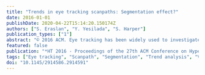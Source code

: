 ```yaml
---
title: "Trends in eye tracking scanpaths: Segmentation effect?"
date: 2016-01-01
publishDate: 2020-04-22T15:14:20.150174Z
authors: ["S. Eraslan", "Y. Yesilada", "S. Harper"]
publication_types: ["1"]
abstract: "© 2016 ACM. Eye tracking has been widely used to investigate user interactions with the Web to improve user experience. In our previous work, we developed an algorithm called Scan- path Trend Analysis (STA) that analyses eye movement sequences (i.e., scanpaths) of multiple users on a web page and identifies their most commonly followed path in terms of the visual elements of the page. These visual elements are mainly the segments of a page generated by automated segmentation approaches. In our previous work, we also showed that the STA algorithm performs better than other existing algorithms in terms of providing the most representative scanpath of users. However, we did not know whether the validity of the algorithm is limited to a particular segmentation approach. In this paper, we investigate the effect of two different segmentation approaches on the STA algorithm. The results suggest that the validity of the algorithm is not affected by the segmentation approach used. Specifically, the resulting scanpath of the STA algorithm is the most representative scanpath of users in comparison with the resulting scanpaths of other existing algorithms regardless of the segmentation approach used."
featured: false
publication: "*HT 2016 - Proceedings of the 27th ACM Conference on Hypertext and Social Media*"
tags: ["Eye tracking", "Scanpath", "Segmentation", "Trend analysis", "Visual elements", "Web pages"]
doi: "10.1145/2914586.2914591"
---
```


